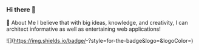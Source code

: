 ### Hi there 👋

<!--
**loafcheck/loafcheck** is a ✨ _special_ ✨ repository because its `README.md` (this file) appears on your GitHub profile.

Here are some ideas to get you started:

- 🔭 I’m currently working on ...
- 🌱 I’m currently learning ...
- 👯 I’m looking to collaborate on ...
- 🤔 I’m looking for help with ...
- 💬 Ask me about ...
- 📫 How to reach me: ...
- 😄 Pronouns: ...
- ⚡ Fun fact: ...
-->

🚀 About Me
I believe that with big ideas, knowledge, and creativity, I can architect informative as well as entertaining web applications!

![<Badge Name>](https://img.shields.io/badge/<Badge Text>-<Background Color>?style=for-the-badge&logo=<Icon Name>&logoColor=<Logo Color>)
